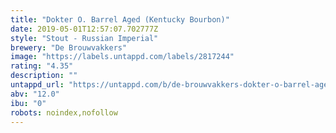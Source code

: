 ```yaml
---
title: "Dokter O. Barrel Aged (Kentucky Bourbon)"
date: 2019-05-01T12:57:07.702777Z
style: "Stout - Russian Imperial"
brewery: "De Brouwvakkers"
image: "https://labels.untappd.com/labels/2817244"
rating: "4.35"
description: ""
untappd_url: "https://untappd.com/b/de-brouwvakkers-dokter-o-barrel-aged-kentucky-bourbon/2817244"
abv: "12.0"
ibu: "0"
robots: noindex,nofollow
---
```

